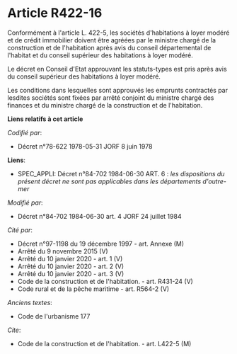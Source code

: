 # Article R422-16

Conformément à l'article L. 422-5, les sociétés d'habitations à loyer modéré et de crédit immobilier doivent être agréées par
le ministre chargé de la construction et de l'habitation après avis du conseil départemental de l'habitat et du conseil
supérieur des habitations à loyer modéré.

Le décret en Conseil d'Etat approuvant les statuts-types est pris après avis du conseil supérieur des habitations à loyer
modéré.

Les conditions dans lesquelles sont approuvés les emprunts contractés par lesdites sociétés sont fixées par arrêté conjoint
du ministre chargé des finances et du ministre chargé de la construction et de l'habitation.

**Liens relatifs à cet article**

_Codifié par_:

  - Décret n°78-622 1978-05-31 JORF 8 juin 1978

**Liens**:

  - SPEC_APPLI: Décret n°84-702 1984-06-30 ART. 6 : *les dispositions du présent décret ne sont pas applicables dans les départements d'outre-mer*

_Modifié par_:

  - Décret n°84-702 1984-06-30 art. 4 JORF 24 juillet 1984

_Cité par_:

  - Décret n°97-1198 du 19 décembre 1997 - art. Annexe (M)
  - Arrêté du 9 novembre 2015 (V)
  - Arrêté du 10 janvier 2020 - art. 1 (V)
  - Arrêté du 10 janvier 2020 - art. 2 (V)
  - Arrêté du 10 janvier 2020 - art. 3 (V)
  - Code de la construction et de l'habitation. - art. R431-24 (V)
  - Code rural et de la pêche maritime - art. R564-2 (V)

_Anciens textes_:

  - Code de l'urbanisme 177

_Cite_:

  - Code de la construction et de l'habitation. - art. L422-5 (M)
